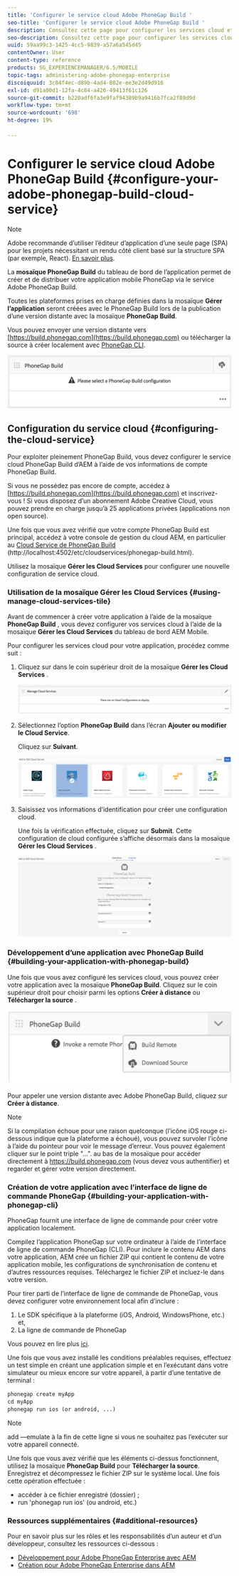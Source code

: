 ```yaml
---
title: 'Configurer le service cloud Adobe PhoneGap Build '
seo-title: 'Configurer le service cloud Adobe PhoneGap Build '
description: Consultez cette page pour configurer les services cloud et créer votre application avec PhoneGap Build.
seo-description: Consultez cette page pour configurer les services cloud et créer votre application avec PhoneGap Build.
uuid: 59aa99c3-1425-4cc5-9839-a57a6a545d45
contentOwner: User
content-type: reference
products: SG_EXPERIENCEMANAGER/6.5/MOBILE
topic-tags: administering-adobe-phonegap-enterprise
discoiquuid: 3c84f4ec-d89b-4ad4-802e-ee3e2d49d916
exl-id: d91a00d1-12fa-4c84-a426-49413f61c126
source-git-commit: b220adf6fa3e9faf94389b9a9416b7fca2f89d9d
workflow-type: tm+mt
source-wordcount: '698'
ht-degree: 19%

---
```


# Configurer le service cloud Adobe PhoneGap Build {#configure-your-adobe-phonegap-build-cloud-service}

>[!NOTE]
>
>Adobe recommande d’utiliser l’éditeur d’application d’une seule page (SPA) pour les projets nécessitant un rendu côté client basé sur la structure SPA (par exemple, React). [En savoir plus](/help/sites-developing/spa-overview.md).

La **mosaïque PhoneGap Build** du tableau de bord de l’application permet de créer et de distribuer votre application mobile PhoneGap via le service Adobe PhoneGap Build.

Toutes les plateformes prises en charge définies dans la mosaïque **Gérer l’application** seront créées avec le PhoneGap Build lors de la publication d’une version distante avec la mosaïque **PhoneGap Build**.

Vous pouvez envoyer une version distante vers [https://build.phonegap.com](https://build.phonegap.com) ou télécharger la source à créer localement avec [PhoneGap CLI](https://docs.phonegap.com/references/phonegap-cli/).

![Mosaïque PhoneGap Build](assets/chlimage_1-60.png)

## Configuration du service cloud {#configuring-the-cloud-service}

Pour exploiter pleinement PhoneGap Build, vous devez configurer le service cloud PhoneGap Build d’AEM à l’aide de vos informations de compte PhoneGap Build.

Si vous ne possédez pas encore de compte, accédez à [https://build.phonegap.com](https://build.phonegap.com) et inscrivez-vous ! Si vous disposez d’un abonnement Adobe Creative Cloud, vous pouvez prendre en charge jusqu’à 25 applications privées (applications non open source).

Une fois que vous avez vérifié que votre compte PhoneGap Build est principal, accédez à votre console de gestion du cloud AEM, en particulier au [Cloud Service de PhoneGap Build](http://localhost:4502/etc/cloudservices/phonegap-build.html) (http://localhost:4502/etc/cloudservices/phonegap-build.html).

Utilisez la mosaïque **Gérer les Cloud Services** pour configurer une nouvelle configuration de service cloud.

### Utilisation de la mosaïque Gérer les Cloud Services {#using-manage-cloud-services-tile}

Avant de commencer à créer votre application à l’aide de la mosaïque **PhoneGap Build** , vous devez configurer vos services cloud à l’aide de la mosaïque **Gérer les Cloud Services** du tableau de bord AEM Mobile.

Pour configurer les services cloud pour votre application, procédez comme suit :

1. Cliquez sur dans le coin supérieur droit de la mosaïque **Gérer les Cloud Services** .

   ![chlimage_1-61](assets/chlimage_1-61.png)

1. Sélectionnez l’option **PhoneGap Build** dans l’écran **Ajouter ou modifier le Cloud Service**.

   Cliquez sur **Suivant**.

   ![chlimage_1-62](assets/chlimage_1-62.png)

1. Saisissez vos informations d’identification pour créer une configuration cloud.

   Une fois la vérification effectuée, cliquez sur **Submit**. Cette configuration de cloud configurée s’affiche désormais dans la mosaïque **Gérer les Cloud Services** .

   ![chlimage_1-63](assets/chlimage_1-63.png)

### Développement d’une application avec PhoneGap Build {#building-your-application-with-phonegap-build}

Une fois que vous avez configuré les services cloud, vous pouvez créer votre application avec la mosaïque **PhoneGap Build**. Cliquez sur le coin supérieur droit pour choisir parmi les options **Créer à distance** ou **Télécharger la source** .

![chlimage_1-64](assets/chlimage_1-64.png)

Pour appeler une version distante avec Adobe PhoneGap Build, cliquez sur **Créer à distance**.

>[!NOTE]
>
>Si la compilation échoue pour une raison quelconque (l’icône iOS rouge ci-dessous indique que la plateforme a échoué), vous pouvez survoler l’icône à l’aide du pointeur pour voir le message d’erreur. Vous pouvez également cliquer sur le point triple &quot;...&quot;. au bas de la mosaïque pour accéder directement à https://build.phonegap.com (vous devez vous authentifier) et regarder et gérer votre version directement.

### Création de votre application avec l’interface de ligne de commande PhoneGap {#building-your-application-with-phonegap-cli}

PhoneGap fournit une interface de ligne de commande pour créer votre application localement.

Compilez l’application PhoneGap sur votre ordinateur à l’aide de l’interface de ligne de commande PhoneGap (CLI). Pour inclure le contenu AEM dans votre application, AEM crée un fichier ZIP qui contient le contenu de votre application mobile, les configurations de synchronisation de contenu et d’autres ressources requises. Téléchargez le fichier ZIP et incluez-le dans votre version.

Pour tirer parti de l’interface de ligne de commande de PhoneGap, vous devez configurer votre environnement local afin d’inclure :

1. Le SDK spécifique à la plateforme (iOS, Android, WindowsPhone, etc.) et,
1. La ligne de commande de PhoneGap

Vous pouvez en lire plus [ici](https://docs.phonegap.com/references/phonegap-cli/).

Une fois que vous avez installé les conditions préalables requises, effectuez un test simple en créant une application simple et en l’exécutant dans votre simulateur ou mieux encore sur votre appareil, à partir d’une tentative de terminal :

```xml
phonegap create myApp
cd myApp
phonegap run ios (or android, ...)
```

>[!NOTE]
>
>add —emulate à la fin de cette ligne si vous ne souhaitez pas l’exécuter sur votre appareil connecté.

Une fois que vous avez vérifié que les éléments ci-dessus fonctionnent, utilisez la mosaïque **PhoneGap Build** pour **Télécharger la source**. Enregistrez et décompressez le fichier ZIP sur le système local. Une fois cette opération effectuée :

* accéder à ce fichier enregistré (dossier) ;
* run &#39;phonegap run ios&#39; (ou android, etc.)

### Ressources supplémentaires {#additional-resources}

Pour en savoir plus sur les rôles et les responsabilités d’un auteur et d’un développeur, consultez les ressources ci-dessous :

* [Développement pour Adobe PhoneGap Enterprise avec AEM](/help/mobile/developing-in-phonegap.md)
* [Création pour Adobe PhoneGap Enterprise dans AEM](/help/mobile/phonegap.md)
